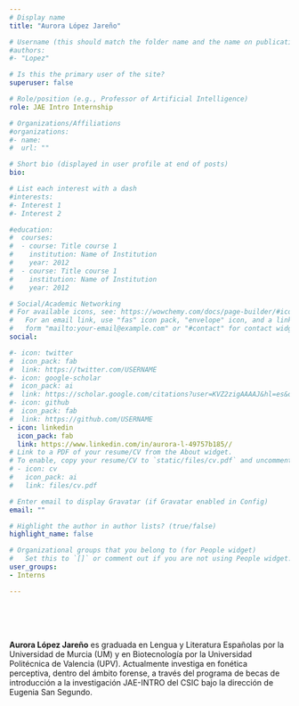 ```yaml
---
# Display name
title: "Aurora López Jareño"

# Username (this should match the folder name and the name on publications)
#authors:
#- "Lopez"

# Is this the primary user of the site?
superuser: false

# Role/position (e.g., Professor of Artificial Intelligence)
role: JAE Intro Internship

# Organizations/Affiliations
#organizations:
#- name: 
#  url: ""

# Short bio (displayed in user profile at end of posts)
bio: 

# List each interest with a dash
#interests:
#- Interest 1
#- Interest 2

#education:
#  courses:
#  - course: Title course 1
#    institution: Name of Institution
#    year: 2012
#  - course: Title course 1
#    institution: Name of Institution
#    year: 2012

# Social/Academic Networking
# For available icons, see: https://wowchemy.com/docs/page-builder/#icons
#   For an email link, use "fas" icon pack, "envelope" icon, and a link in the
#   form "mailto:your-email@example.com" or "#contact" for contact widget.
social:

#- icon: twitter
#  icon_pack: fab
#  link: https://twitter.com/USERNAME
#- icon: google-scholar
#  icon_pack: ai
#  link: https://scholar.google.com/citations?user=KVZ2zigAAAAJ&hl=es&oi=ao
#- icon: github
#  icon_pack: fab
#  link: https://github.com/USERNAME
- icon: linkedin
  icon_pack: fab
  link: https://www.linkedin.com/in/aurora-l-49757b185//
# Link to a PDF of your resume/CV from the About widget.
# To enable, copy your resume/CV to `static/files/cv.pdf` and uncomment the lines below.
# - icon: cv
#   icon_pack: ai
#   link: files/cv.pdf

# Enter email to display Gravatar (if Gravatar enabled in Config)
email: ""

# Highlight the author in author lists? (true/false)
highlight_name: false

# Organizational groups that you belong to (for People widget)
#   Set this to `[]` or comment out if you are not using People widget.
user_groups:
- Interns

---
```

<br>
<br>
<br>

**Aurora López Jareño** es graduada en Lengua y Literatura Españolas por la Universidad de Murcia (UM) y en Biotecnología por la Universidad Politécnica de Valencia (UPV). Actualmente investiga en fonética perceptiva, dentro del ámbito forense, a través del programa de becas de introducción a la investigación JAE-INTRO del CSIC bajo la dirección de Eugenia San Segundo.



